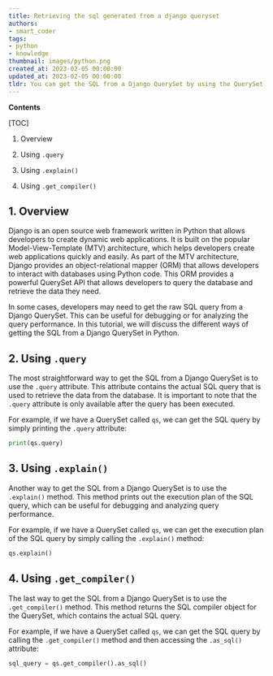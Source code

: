 ```yaml
---
title: Retrieving the sql generated from a django queryset
authors:
- smart_coder
tags:
- python
- knowledge
thumbnail: images/python.png
created_at: 2023-02-05 00:00:00
updated_at: 2023-02-05 00:00:00
tldr: You can get the SQL from a Django QuerySet by using the QuerySet`s `.query` attribute.
---
```


**Contents**

[TOC]

1. Overview 

2. Using `.query` 

3. Using `.explain()` 

4. Using `.get_compiler()` 

## 1. Overview 

Django is an open source web framework written in Python that allows developers to create dynamic web applications. It is built on the popular Model-View-Template (MTV) architecture, which helps developers create web applications quickly and easily. As part of the MTV architecture, Django provides an object-relational mapper (ORM) that allows developers to interact with databases using Python code. This ORM provides a powerful QuerySet API that allows developers to query the database and retrieve the data they need. 

In some cases, developers may need to get the raw SQL query from a Django QuerySet. This can be useful for debugging or for analyzing the query performance. In this tutorial, we will discuss the different ways of getting the SQL from a Django QuerySet in Python. 

## 2. Using `.query` 

The most straightforward way to get the SQL from a Django QuerySet is to use the `.query` attribute. This attribute contains the actual SQL query that is used to retrieve the data from the database. It is important to note that the `.query` attribute is only available after the query has been executed. 

For example, if we have a QuerySet called `qs`, we can get the SQL query by simply printing the `.query` attribute:

```python
print(qs.query)
```

## 3. Using `.explain()` 

Another way to get the SQL from a Django QuerySet is to use the `.explain()` method. This method prints out the execution plan of the SQL query, which can be useful for debugging and analyzing query performance.

For example, if we have a QuerySet called `qs`, we can get the execution plan of the SQL query by simply calling the `.explain()` method:

```python
qs.explain()
```

## 4. Using `.get_compiler()` 

The last way to get the SQL from a Django QuerySet is to use the `.get_compiler()` method. This method returns the SQL compiler object for the QuerySet, which contains the actual SQL query. 

For example, if we have a QuerySet called `qs`, we can get the SQL query by calling the `.get_compiler()` method and then accessing the `.as_sql()` attribute:

```python
sql_query = qs.get_compiler().as_sql()
```

